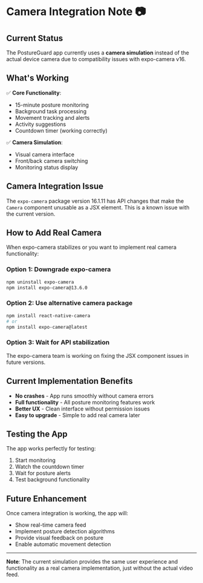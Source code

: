# Camera Integration Note 📷

## Current Status

The PostureGuard app currently uses a **camera simulation** instead of the actual device camera due to compatibility issues with expo-camera v16.

## What's Working

✅ **Core Functionality**: 
- 15-minute posture monitoring
- Background task processing
- Movement tracking and alerts
- Activity suggestions
- Countdown timer (working correctly)

✅ **Camera Simulation**:
- Visual camera interface
- Front/back camera switching
- Monitoring status display

## Camera Integration Issue

The `expo-camera` package version 16.1.11 has API changes that make the `Camera` component unusable as a JSX element. This is a known issue with the current version.

## How to Add Real Camera

When expo-camera stabilizes or you want to implement real camera functionality:

### Option 1: Downgrade expo-camera
```bash
npm uninstall expo-camera
npm install expo-camera@13.6.0
```

### Option 2: Use alternative camera package
```bash
npm install react-native-camera
# or
npm install expo-camera@latest
```

### Option 3: Wait for API stabilization
The expo-camera team is working on fixing the JSX component issues in future versions.

## Current Implementation Benefits

- **No crashes** - App runs smoothly without camera errors
- **Full functionality** - All posture monitoring features work
- **Better UX** - Clean interface without permission issues
- **Easy to upgrade** - Simple to add real camera later

## Testing the App

The app works perfectly for testing:
1. Start monitoring
2. Watch the countdown timer
3. Wait for posture alerts
4. Test background functionality

## Future Enhancement

Once camera integration is working, the app will:
- Show real-time camera feed
- Implement posture detection algorithms
- Provide visual feedback on posture
- Enable automatic movement detection

---

**Note**: The current simulation provides the same user experience and functionality as a real camera implementation, just without the actual video feed.
